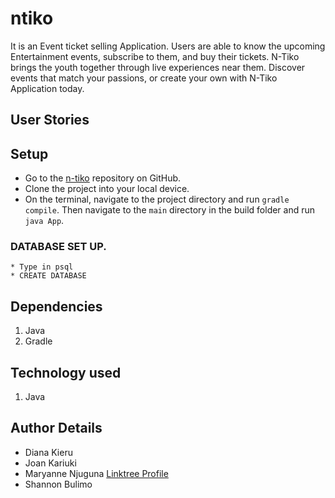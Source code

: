 # ntiko
It is an Event ticket selling Application. Users are able to know the upcoming Entertainment events, subscribe to them, and buy their tickets. N-Tiko brings the youth together through live experiences near them. Discover events that match your passions, or create your own with N-Tiko Application today.

## User Stories



## Setup
* Go to the [n-tiko](https://github.com/themaryanjuguna/ntiko.git) repository on GitHub.
* Clone the project into your local device.
* On the terminal, navigate to the project directory and run `gradle compile`. Then navigate to the `main` directory in the build folder and run `java App`.

### DATABASE SET UP.
```
* Type in psql
* CREATE DATABASE 

```

## Dependencies
1. Java
2. Gradle

## Technology used
1. Java

## Author Details
- Diana Kieru
- Joan Kariuki
- Maryanne Njuguna [Linktree Profile](https://linktr.ee/themaryanjuguna)
- Shannon Bulimo